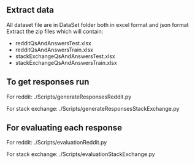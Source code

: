 ## Extract data

All dataset file are in DataSet folder both in excel format and json format
Extract the zip files which will contain:

- redditQsAndAnswersTest.xlsx
- redditQsAndAnswersTrain.xlsx
- stackExchangeQsAndAnswersTest.xlsx
- stackExchangeQsAndAnswersTrain.xlsx

## To get responses run 

For reddit:
./Scripts/generateResponsesReddit.py

For stack exchange:
./Scripts/generateResponsesStackExchange.py

## For evaluating each response

For reddit:
./Scripts/evaluationReddit.py

For stack exchange:
./Scripts/evaluationStackExchange.py